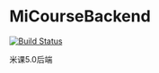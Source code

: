 # MiCourseBackend

[![Build Status](https://travis-ci.org/Lily-Micourse/MiCourseBackend.svg?branch=master)](https://travis-ci.org/Lily-Micourse/MiCourseBackend)

米课5.0后端

